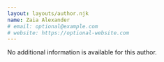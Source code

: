 ```yaml
---
layout: layouts/author.njk
name: Zaia Alexander
# email: optional@example.com
# website: https://optional-website.com
---
```

No additional information is available for this author.
